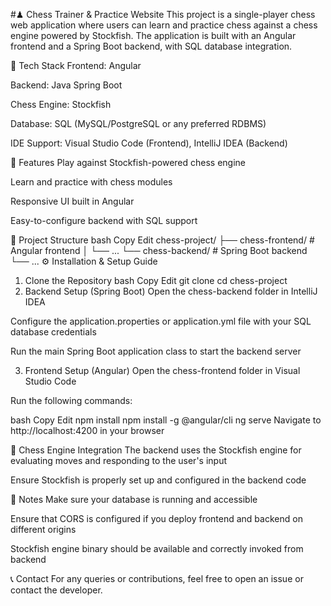 #♟ Chess Trainer & Practice Website
This project is a single-player chess web application where users can learn and practice chess against a chess engine powered by Stockfish. The application is built with an Angular frontend and a Spring Boot backend, with SQL database integration.

🔧 Tech Stack
Frontend: Angular

Backend: Java Spring Boot

Chess Engine: Stockfish

Database: SQL (MySQL/PostgreSQL or any preferred RDBMS)

IDE Support: Visual Studio Code (Frontend), IntelliJ IDEA (Backend)

🚀 Features
Play against Stockfish-powered chess engine

Learn and practice with chess modules

Responsive UI built in Angular

Easy-to-configure backend with SQL support

📁 Project Structure
bash
Copy
Edit
chess-project/
├── chess-frontend/       # Angular frontend
│   └── ...
└── chess-backend/        # Spring Boot backend
    └── ...
⚙️ Installation & Setup Guide
1. Clone the Repository
bash
Copy
Edit
git clone <your-repo-url>
cd chess-project
2. Backend Setup (Spring Boot)
Open the chess-backend folder in IntelliJ IDEA

Configure the application.properties or application.yml file with your SQL database credentials

Run the main Spring Boot application class to start the backend server

3. Frontend Setup (Angular)
Open the chess-frontend folder in Visual Studio Code

Run the following commands:

bash
Copy
Edit
npm install
npm install -g @angular/cli
ng serve
Navigate to http://localhost:4200 in your browser

🧠 Chess Engine Integration
The backend uses the Stockfish engine for evaluating moves and responding to the user's input

Ensure Stockfish is properly set up and configured in the backend code

📌 Notes
Make sure your database is running and accessible

Ensure that CORS is configured if you deploy frontend and backend on different origins

Stockfish engine binary should be available and correctly invoked from backend

📞 Contact
For any queries or contributions, feel free to open an issue or contact the developer.
